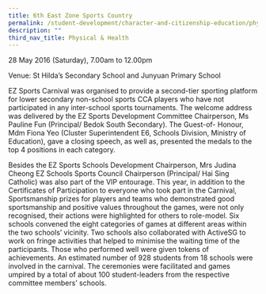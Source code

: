 ```yaml
---
title: 6th East Zone Sports Country
permalink: /student-development/character-and-citizenship-education/physical-n-health/6th-east-zone-sports
description: ""
third_nav_title: Physical & Health
---
```

28 May 2016 (Saturday), 7.00am to 12.00pm

Venue: St Hilda’s Secondary School and Junyuan Primary School

EZ Sports Carnival was organised to provide a second-tier sporting platform for lower secondary non-school sports CCA players who have not participated in any inter-school sports tournaments. The welcome address was delivered by the EZ Sports Development Committee Chairperson, Ms Pauline Fun (Principal/ Bedok South Secondary). The Guest-of- Honour, Mdm Fiona Yeo (Cluster Superintendent E6, Schools Division, Ministry of Education), gave a closing speech, as well as, presented the medals to the top 4 positions in each category.

Besides the EZ Sports Schools Development Chairperson, Mrs Judina Cheong EZ Schools Sports Council Chairperson (Principal/ Hai Sing Catholic) was also part of the VIP entourage. This year, in addition to the Certificates of Participation to everyone who took part in the Carnival, Sportsmanship prizes for players and teams who demonstrated good sportsmanship and positive values throughout the games, were not only recognised, their actions were highlighted for others to role-model. Six schools convened the eight categories of games at different areas within the two schools’ vicinity. Two schools also collaborated with ActiveSG to work on fringe activities that helped to minimise the waiting time of the participants. Those who performed well were given tokens of achievements. An estimated number of 928 students from 18 schools were involved in the carnival. The ceremonies were facilitated and games umpired by a total of about 100 student-leaders from the respective committee members’ schools.